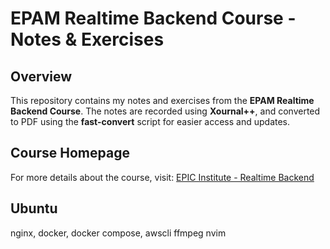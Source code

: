 # EPAM Realtime Backend Course - Notes & Exercises

## Overview
This repository contains my notes and exercises from the **EPAM Realtime Backend Course**. The notes are recorded using **Xournal++**, and converted to PDF using the **fast-convert** script for easier access and updates.

## Course Homepage
For more details about the course, visit: [EPIC Institute - Realtime Backend](https://epic-institute.io/)

## Ubuntu

nginx, docker, docker compose, awscli
ffmpeg
nvim 




